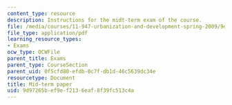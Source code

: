 ```yaml
---
content_type: resource
description: Instructions for the midt-term exam of the course.
file: /media/courses/11-947-urbanization-and-development-spring-2009/9d97265bef9ef2136eaf8f39fc513c4a_MIT11_947s09_exam01.pdf
file_type: application/pdf
learning_resource_types:
- Exams
ocw_type: OCWFile
parent_title: Exams
parent_type: CourseSection
parent_uid: 0f5cfd80-efdb-0c7f-db1d-46c5639dc34e
resourcetype: Document
title: Mid-term paper
uid: 9d97265b-ef9e-f213-6eaf-8f39fc513c4a
---
```

